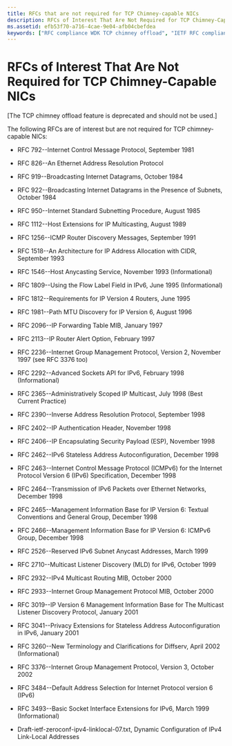 ```yaml
---
title: RFCs that are not required for TCP Chimney-capable NICs
description: RFCs of Interest That Are Not Required for TCP Chimney-Capable NICs
ms.assetid: efb53f70-a716-4cae-9e04-afb04cbefdea
keywords: ["RFC compliance WDK TCP chimney offload", "IETF RFC compliance WDK TCP chimney offload", "task-offload engine NIC WDK TCP chimney offload", "TOE NIC WDK TCP chimney offload"]
---
```


# RFCs of Interest That Are Not Required for TCP Chimney-Capable NICs


\[The TCP chimney offload feature is deprecated and should not be used.\]

The following RFCs are of interest but are not required for TCP chimney-capable NICs:

-   RFC 792--Internet Control Message Protocol, September 1981

-   RFC 826--An Ethernet Address Resolution Protocol

-   RFC 919--Broadcasting Internet Datagrams, October 1984

-   RFC 922--Broadcasting Internet Datagrams in the Presence of Subnets, October 1984

-   RFC 950--Internet Standard Subnetting Procedure, August 1985

-   RFC 1112--Host Extensions for IP Multicasting, August 1989

-   RFC 1256--ICMP Router Discovery Messages, September 1991

-   RFC 1518--An Architecture for IP Address Allocation with CIDR, September 1993

-   RFC 1546--Host Anycasting Service, November 1993 (Informational)

-   RFC 1809--Using the Flow Label Field in IPv6, June 1995 (Informational)

-   RFC 1812--Requirements for IP Version 4 Routers, June 1995

-   RFC 1981--Path MTU Discovery for IP Version 6, August 1996

-   RFC 2096--IP Forwarding Table MIB, January 1997

-   RFC 2113--IP Router Alert Option, February 1997

-   RFC 2236--Internet Group Management Protocol, Version 2, November 1997 (see RFC 3376 too)

-   RFC 2292--Advanced Sockets API for IPv6, February 1998 (Informational)

-   RFC 2365--Administratively Scoped IP Multicast, July 1998 (Best Current Practice)

-   RFC 2390--Inverse Address Resolution Protocol, September 1998

-   RFC 2402--IP Authentication Header, November 1998

-   RFC 2406--IP Encapsulating Security Payload (ESP), November 1998

-   RFC 2462--IPv6 Stateless Address Autoconfiguration, December 1998

-   RFC 2463--Internet Control Message Protocol (ICMPv6) for the Internet Protocol Version 6 (IPv6) Specification, December 1998

-   RFC 2464--Transmission of IPv6 Packets over Ethernet Networks, December 1998

-   RFC 2465--Management Information Base for IP Version 6: Textual Conventions and General Group, December 1998

-   RFC 2466--Management Information Base for IP Version 6: ICMPv6 Group, December 1998

-   RFC 2526--Reserved IPv6 Subnet Anycast Addresses, March 1999

-   RFC 2710--Multicast Listener Discovery (MLD) for IPv6, October 1999

-   RFC 2932--IPv4 Multicast Routing MIB, October 2000

-   RFC 2933--Internet Group Management Protocol MIB, October 2000

-   RFC 3019--IP Version 6 Management Information Base for The Multicast Listener Discovery Protocol, January 2001

-   RFC 3041--Privacy Extensions for Stateless Address Autoconfiguration in IPv6, January 2001

-   RFC 3260--New Terminology and Clarifications for Diffserv, April 2002 (Informational)

-   RFC 3376--Internet Group Management Protocol, Version 3, October 2002

-   RFC 3484--Default Address Selection for Internet Protocol version 6 (IPv6)

-   RFC 3493--Basic Socket Interface Extensions for IPv6, March 1999 (Informational)

-   Draft-ietf-zeroconf-ipv4-linklocal-07.txt, Dynamic Configuration of IPv4 Link-Local Addresses

 

 





